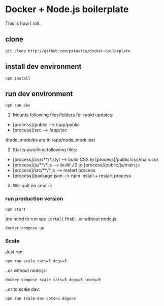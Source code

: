 # Docker + Node.js boilerplate
This is how I roll..

## clone
```
git clone http://github.com/pakastin/docker-boilerplate
```

## install dev environment
```
npm install
```

## run dev environment
```
npm run dev
```
1) Mounts following files/folders for rapid updates:
- [process]/public --> /app/public
- [process]/src --> /app/src

(node_modules are in /app/node_modules)

2) Starts watching following files:
- [process]/css/**/*.styl --> build CSS to [process]/public/css/main.css
- [process]/js/**/*.js --> build JS to [process]/public/js/main.js
- [process]/src/**/*.js --> restart process
- [process]/package.json --> npm install + restart process

3) Will quit on cmd+c

### run production version
```
npm start
```
(no need to run `npm install` first)
..or without node.js:
```
docker-compose up
```
### Scale
Just run:
```
npm run scale cats=5 dogs=5
```
..or without node.js:
```
docker-compose scale cats=5 dogs=5 index=5 
```
..or to scale dev:
```
npm run scale-dev cats=5 dogs=5
```
